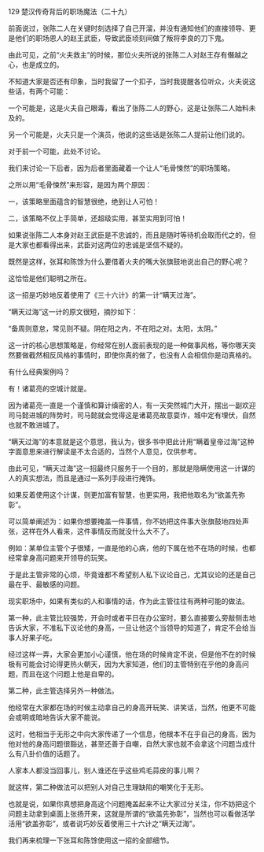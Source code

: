 129 楚汉传奇背后的职场魔法（二十九）






前面说过，张陈二人在关键时刻选择了自己开溜，并没有通知他们的直接领导、更是他们的职场恩人的赵王武臣，导致武臣顷刻间做了叛将李良的刀下鬼。

由此可见，之前“火夫救主”的时候，那位火夫所说的张陈二人对赵王存有僭越之心，也是成立的。



不知道大家是否还有印象，当时我留了一个扣子，当时我提醒各位听众，火夫说这些话，有两个可能：

一个可能是，这是火夫自己眼毒，看出了张陈二人的野心，这是让张陈二人始料未及的。

另一个可能是，火夫只是一个演员，他说的这些话是张陈二人提前让他们说的。



对于前一个可能，此处不讨论。

我们来讨论一下后者，因为后者里面藏着一个让人“毛骨悚然”的职场策略。

之所以用“毛骨悚然”来形容，是因为两个原因：

一，该策略里面蕴含的智慧很绝，绝到让人可怕！

二，该策略不仅上手简单，还超级实用，甚至实用到可怕！



如果说张陈二人本身对赵王武臣是不忠诚的，而且是随时等待机会取而代之的，但是大家也都看得出来，武臣对这两位的忠诚是坚信不疑的。

既然是这样，张耳和陈馀为什么要借着火夫的嘴大张旗鼓地说出自己的野心呢？

这恰恰是他们聪明之所在。



这一招是巧妙地反着使用了《三十六计》的第一计“瞒天过海”。

“瞒天过海”这一计的原文很短，摘抄如下：

“备周则意怠，常见则不疑。阴在阳之内，不在阳之对。太阳，太阴。”



这一计的核心思想策略是，你经常在别人面前表现的是一种做事风格，等你哪天突然要做截然相反风格的事情时，即使你真的做了，也没有人会相信你是动真格的。

有什么经典案例吗？

有！诸葛亮的空城计就是。

因为诸葛亮一直是一个谨慎和算计缜密的人，有一天突然城门大开，摆出一副欢迎司马懿进城的阵势时，司马懿就会觉得这是诸葛亮故意耍诈，城中定有埋伏，自然也就不敢进城了。

“瞒天过海”的本意就是这个意思，我认为，很多书中把此计用“瞒着皇帝过海”这种字面意思来进行解读是不太合适的，当然个人意见，仅供参考。



由此可见，“瞒天过海”这一招最终只服务于一个目的，那就是隐瞒使用这一计谋的人的真实想法，而且是通过一系列手段进行掩饰。

如果反着使用这个计谋，则更加富有智慧，也更实用，我把他取名为“欲盖先弥彰”。

可以简单阐述为：如果你想要掩盖一件事情，你不妨把这件事大张旗鼓地四处声张，这样在外人看来，这件事情反而就没什么大不了。



例如：某单位主管个子很矮，一直是他的心病，他的下属在他不在场的时候，也都经常拿身高问题来开领导的玩笑。

于是此主管非常的心烦，毕竟谁都不希望别人私下议论自己，尤其议论的还是自己最在乎、最敏感的问题。

现实职场中，如果有类似的人和事情的话，作为此主管往往有两种可能的做法。



第一种，此主管比较强势，开会时或者平日在办公室时，要么直接要么旁敲侧击地告诉大家，不准私下议论他的身高，一旦让他这个当领导的知道了，肯定不会给当事人好果子吃。

经过这样一弄，大家会更加小心谨慎，他在场的时候肯定不说，但是他不在的时候极有可能会讨论得更热火朝天，因为大家知道，他们的主管特别在乎他的身高问题，而且在这个问题上他是自卑的。



第二种，此主管选择另外一种做法。

他经常在大家都在场的时候主动拿自己的身高开玩笑、讲笑话，当然，他更不可能会或明或暗地告诉大家不能说。

这时，他相当于无形之中向大家传递了一个信息，他根本不在乎自己的身高，因为他对他的身高问题很豁达，甚至还善于自嘲，自然大家也就不会拿这个问题当成什么有八卦价值的话题了。

人家本人都没当回事儿，别人谁还在乎这些鸡毛蒜皮的事儿啊？



就这样，第二种做法可以把别人对自己生理缺陷的嘲笑化于无形。

也就是说，如果你真想把身高这个问题掩盖起来不让大家过分关注，你不妨把这个问题主动拿到桌面上张扬开来，这就是所谓的“欲盖先弥彰”，当然也可以看做活学活用“欲盖弥彰”，或者说巧妙反着使用三十六计之“瞒天过海”。

我们再来梳理一下张耳和陈馀使用这一招的全部细节。

